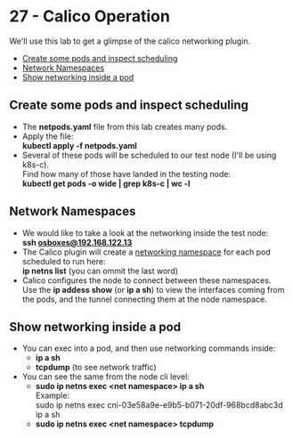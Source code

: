 # 27 - Calico Operation

We'll use this lab to get a glimpse of the calico networking plugin.

- [Create some pods and inspect scheduling](#Create-some-pods-and-inspect-scheduling)
- [Network Namespaces](#Network-Namespaces)
- [Show networking inside a pod](#Show-networking-inside-a-pod)


## Create some pods and inspect scheduling

- The **netpods.yaml** file from this lab creates many pods.
- Apply the file:  
**kubectl apply -f netpods.yaml**
- Several of these pods will be scheduled to our test node (I'll be using k8s-c).  
Find how many of those have landed in the testing node:  
**kubectl get pods -o wide | grep k8s-c | wc -l**

## Network Namespaces

- We would like to take a look at the networking inside the test node:  
**ssh osboxes@192.168.122.13**
- The Calico plugin will create a [networking namespace](https://man7.org/linux/man-pages/man8/ip-netns.8.html) for each pod scheduled to run here:  
**ip netns list**  (you can ommit the last word)
- Calico configures the node to connect between these namespaces.  
Use the **ip addess show** (or **ip a sh**) to view the interfaces coming from the pods, and the tunnel connecting them at the node namespace.

## Show networking inside a pod

- You can exec into a pod, and then use networking commands inside:
  - **ip a sh**
  - **tcpdump**  (to see network traffic)
- You can see the same from the node cli level:
  - **sudo ip netns exec \<net namespace\>  ip a sh**  
  Example:  
sudo ip netns exec cni-03e58a9e-e9b5-b071-20df-968bcd8abc3d  ip a sh
  - **sudo ip netns exec \<net namespace\>  tcpdump**  